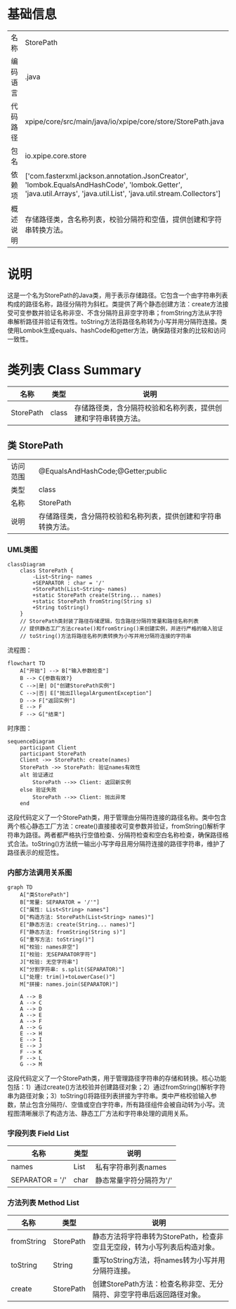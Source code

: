 # 基础信息

|      |      |
|------|------|
| 名称 | StorePath |
| 编码语言 | .java |
| 代码路径 | xpipe/core/src/main/java/io/xpipe/core/store/StorePath.java |
| 包名 | io.xpipe.core.store |
| 依赖项 | ['com.fasterxml.jackson.annotation.JsonCreator', 'lombok.EqualsAndHashCode', 'lombok.Getter', 'java.util.Arrays', 'java.util.List', 'java.util.stream.Collectors'] |
| 概述说明 | 存储路径类，含名称列表，校验分隔符和空值，提供创建和字符串转换方法。 |

# 说明

这是一个名为StorePath的Java类，用于表示存储路径。它包含一个由字符串列表构成的路径名称，路径分隔符为斜杠。类提供了两个静态创建方法：create方法接受可变参数并验证名称非空、不含分隔符且非空字符串；fromString方法从字符串解析路径并验证有效性。toString方法将路径名称转为小写并用分隔符连接。类使用Lombok生成equals、hashCode和getter方法，确保路径对象的比较和访问一致性。

# 类列表 Class Summary

| 名称   | 类型  | 说明 |
|-------|------|-------------|
| StorePath | class | 存储路径类，含分隔符校验和名称列表，提供创建和字符串转换方法。 |



## 类 StorePath

|      |      |
|------|------|
| 访问范围 | @EqualsAndHashCode;@Getter;public |
| 类型 | class |
| 名称 | StorePath |
| 说明 | 存储路径类，含分隔符校验和名称列表，提供创建和字符串转换方法。 |


### UML类图

```mermaid
classDiagram
    class StorePath {
        -List~String~ names
        +SEPARATOR : char = '/'
        +StorePath(List~String~ names)
        +static StorePath create(String... names)
        +static StorePath fromString(String s)
        +String toString()
    }
    // StorePath类封装了路径存储逻辑，包含路径分隔符常量和路径名称列表
    // 提供静态工厂方法create()和fromString()来创建实例，并进行严格的输入验证
    // toString()方法将路径名称列表转换为小写并用分隔符连接的字符串
```

流程图：
```mermaid
flowchart TD
    A["开始"] --> B["输入参数检查"]
    B --> C{参数有效?}
    C -->|是| D["创建StorePath实例"]
    C -->|否| E["抛出IllegalArgumentException"]
    D --> F["返回实例"]
    E --> F
    F --> G["结束"]
```

时序图：
```mermaid
sequenceDiagram
    participant Client
    participant StorePath
    Client ->> StorePath: create(names)
    StorePath ->> StorePath: 验证names有效性
    alt 验证通过
        StorePath -->> Client: 返回新实例
    else 验证失败
        StorePath -->> Client: 抛出异常
    end
```

这段代码定义了一个StorePath类，用于管理由分隔符连接的路径名称。类中包含两个核心静态工厂方法：create()直接接收可变参数并验证，fromString()解析字符串为路径。两者都严格执行空值检查、分隔符检查和空白名称检查，确保路径格式合法。toString()方法统一输出小写字母且用分隔符连接的路径字符串，维护了路径表示的规范性。


### 内部方法调用关系图

```mermaid
graph TD
    A["类StorePath"]
    B["常量: SEPARATOR = '/'"]
    C["属性: List<String> names"]
    D["构造方法: StorePath(List<String> names)"]
    E["静态方法: create(String... names)"]
    F["静态方法: fromString(String s)"]
    G["重写方法: toString()"]
    H["校验: names非空"]
    I["校验: 无SEPARATOR字符"]
    J["校验: 无空字符串"]
    K["分割字符串: s.split(SEPARATOR)"]
    L["处理: trim()+toLowerCase()"]
    M["拼接: names.join(SEPARATOR)"]

    A --> B
    A --> C
    A --> D
    A --> E
    A --> F
    A --> G
    E --> H
    E --> I
    E --> J
    F --> K
    F --> L
    G --> M
```

这段代码定义了一个StorePath类，用于管理路径字符串的存储和转换。核心功能包括：1）通过create()方法校验并创建路径对象；2）通过fromString()解析字符串为路径对象；3）toString()将路径列表拼接为字符串。类中严格校验输入参数，禁止包含分隔符/、空值或空白字符串，所有路径组件会被自动转为小写。流程图清晰展示了构造方法、静态工厂方法和字符串处理的调用关系。

### 字段列表 Field List

| 名称  | 类型  | 说明 |
|-------|-------|------|
| names | List<String> | 私有字符串列表names |
| SEPARATOR = '/' | char | 静态常量字符分隔符为'/' |

### 方法列表 Method List

| 名称  | 类型  | 说明 |
|-------|-------|------|
| fromString | StorePath | 静态方法将字符串转为StorePath，检查非空且无空段，转为小写列表后构造对象。 |
| toString | String | 重写toString方法，将names转为小写并用分隔符连接。 |
| create | StorePath | 创建StorePath方法：检查名称非空、无分隔符、非空字符串后返回路径对象。 |




